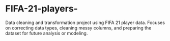 # FIFA-21-players-
Data cleaning and transformation project using FIFA 21 player data. Focuses on correcting data types, cleaning messy columns, and preparing the dataset for future analysis or modeling.
